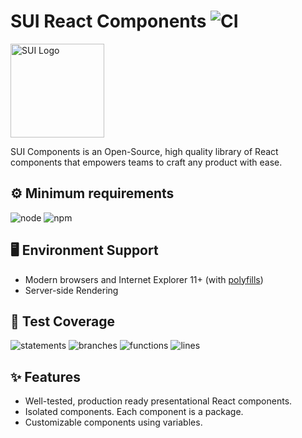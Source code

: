 # SUI React Components ![CI](https://github.com/SUI-Components/sui-components/workflows/CI/badge.svg)

<img src="https://avatars2.githubusercontent.com/u/13288987?s=200&v=4" alt="SUI Logo" width="150">

SUI Components is an Open-Source, high quality library of React components that empowers teams to craft any product with ease.

## ⚙️ Minimum requirements
![node](https://shields.io/badge/node-v16+-lightgray?logo=nodedotjs&logoWidth=20&style=for-the-badge)
![npm](https://shields.io/badge/npm-v7+-lightgrey?logo=npm&logoWidth=20&style=for-the-badge)

## 🖥 Environment Support

- Modern browsers and Internet Explorer 11+ (with [polyfills](https://github.com/SUI-Components/sui/tree/master/packages/sui-polyfills))
- Server-side Rendering

## 🧪 Test Coverage

![statements](https://shields.io/badge/statements-60.52%25-red)
![branches](https://shields.io/badge/branches-41.06%25-550000)
![functions](https://shields.io/badge/functions-43.26%25-550000)
![lines](https://shields.io/badge/lines-62.43%25-red)

## ✨ Features

- Well-tested, production ready presentational React components.
- Isolated components. Each component is a package.
- Customizable components using variables.
